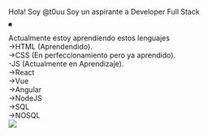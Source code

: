 Hola! Soy @t0uu
Soy un aspirante a Developer Full Stack
<hr style=".bookends:before;
bookends:after 
  position: absolute;
  bottom: -3.536px;
  width: 7.071px;
  height: 7.071px;
  display: block;
  border-width: 0 7.071px 7.071px 0;
  border-color: hsl(0, 0%, 50%);
  border-style: double;
  box-sizing: border-box;">
Actualmente estoy aprendiendo estos lenguajes<br/>
->HTML (Aprendendido).<br/>
->CSS (En perfeccionamiento pero ya aprendido).<br/>
-JS (Actualmente en Aprendizaje).<br/>
<!--En lista de Aprendizaje a futuro-->
->React<br/>
->Vue<br/>
->Angular<br/>
->NodeJS<br/>
->SQL<br/>
->NOSQL<br/>
<img src="https://github-readme-stats.vercel.app/api?username=t0uu&show_icons=true&theme=dark"/>
<!--Futuro Perfil Developer Full Stack-->
